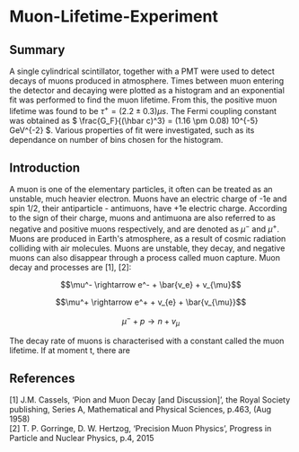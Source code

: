 # Muon-Lifetime-Experiment

## Summary
A single cylindrical scintillator, together with a PMT were used to detect decays of muons produced in atmosphere. Times between muon entering the detector and decaying were plotted as a histogram and an exponential fit was performed to find the muon lifetime. From this, the positive muon lifetime was found to be $` \tau^+ = (2.2 \pm 0.3) \mu s `$. The Fermi coupling constant was obtained as $` \frac{G_F}{(\hbar c)^3} = (1.16 \pm 0.08) 10^{-5}  GeV^{-2} `$. Various properties of fit were investigated, such as its dependance on number of bins chosen for the histogram.

## Introduction

A muon is one of the elementary particles, it often can be treated as an unstable, much heavier electron. Muons have an electric charge of -1e and spin 1/2, their antiparticle - antimuons, have +1e electric charge. According to the sign of their charge, muons and antimuona are also referred to as negative and positive muons respectively, and are denoted as $` \mu^- `$ and $`\mu^+ `$. Muons are produced in Earth's atmosphere, as a result of cosmic radiation colliding with air molecules. Muons are unstable, they decay, and negative muons can also disappear through a process called muon capture. Muon decay and processes are [1], [2]: 
```math 
\mu^- \rightarrow e^- + \bar{v_e} + v_{\mu}
```

```math 
\mu^+ \rightarrow e^+ + v_{e} + \bar{v_{\mu}}
```

```math 
\mu^- + p \rightarrow n + v_{\mu}
```
The decay rate of muons is characterised with a constant called the muon lifetime. If at moment t, there are 

## References
[1]	J.M. Cassels, ‘Pion and Muon Decay [and Discussion]’, the Royal Society publishing, Series A, Mathematical and Physical Sciences, p.463, (Aug 1958) \
[2]	T. P. Gorringe, D. W. Hertzog, ‘Precision Muon Physics’, Progress in Particle and Nuclear Physics, p.4, 2015 
